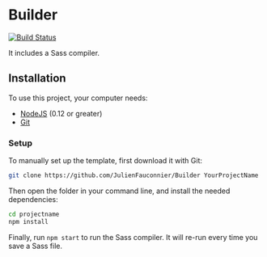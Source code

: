 # Builder
[![Build Status](https://travis-ci.com/JulienFauconnier/Builder.svg?token=dtQrr7GcBSXqBHdxHGqx&branch=master)](https://travis-ci.com/JulienFauconnier/Builder)

It includes a Sass compiler.

## Installation

To use this project, your computer needs:

- [NodeJS](https://nodejs.org/en/) (0.12 or greater)
- [Git](https://git-scm.com/)

### Setup

To manually set up the template, first download it with Git:

```bash
git clone https://github.com/JulienFauconnier/Builder YourProjectName
```

Then open the folder in your command line, and install the needed dependencies:

```bash
cd projectname
npm install
```

Finally, run `npm start` to run the Sass compiler. It will re-run every time you save a Sass file.
